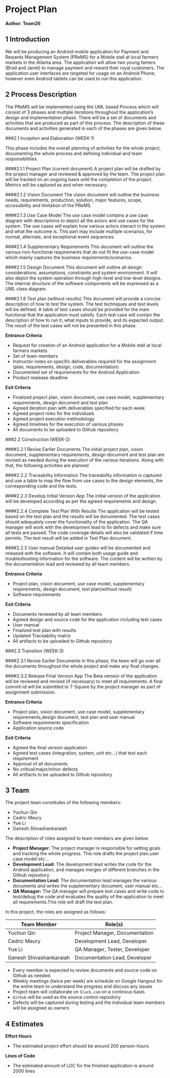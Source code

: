 # Project Plan

**Author**: **Team26**

## 1 Introduction

We will be producing an Android mobile application for Payment and Rewards Management System (PReMS) for a Mobile stall
at local farmers markets in the Atlanta area. The application will allow two young famers (Brad and Janet) to manage
payment and reward their royal customers. The application user interfaces are targeted for usage on an Android Phone; 
however even Android tablets can be used to run this application.

## 2 Process Description

The PReMS will be implemented using the UML based Process which will consist of 3 phases and multiple iterations 
throughout the application’s design and implementation phase. There will be a set of documents and activities that 
are  produced as part of this process. The description of these documents and activities generated in each of the phases 
are given below.

###2.1 Inception and Elaboration (WEEK-1)

This phase includes the overall planning of activities for the whole project, documenting the whole process and defining 
individual and team responsibilities.

####2.1.1 Project Plan (current document) 
A project plan will be drafted by the project manager and reviewed & approved by the team. The project plan will be 
tracked on an ongoing basis until the completion of the project. Metrics will be captured as and when necessary.

####2.1.2 Vision Document 
The vision document will outline the business needs, requirements, production, solution, major features, scope,
accessibility and limitation of the PReMS.

####2.1.3 Use Case Model
The use case model contains a use case diagram with descriptions to depict all the actors and use cases for the system.
The use cases will explain how various actors interact in the system and what the outcome is. This part may include
multiple scenarios, for normal, alternate, and exceptional event sequences.

####2.1.4 Supplementary Requirements
This document will outline the various non­-functional requirements that do not fit the use-case model which mainly 
captures the business requirements/scenarios.

####2.1.5 Design Document
This document will outline all design considerations, assumptions, constraints and system environment. It will also
depict the system operation through high-level and low-level designs. The internal structure of the software components
will be expressed as a UML class diagram.

####2.1.6 Test plan (without results)
This document will provide a concise description of how to test the system. The test techniques and test levels will be
defined. A table of test cases should be provided for the main functional that the application must satisfy. Each test
case will contain the description of how to run it, what inputs to provide, and its expected output. The result of the
test cases will not be presented in this phase.

**Entrance Criteria**

- Request for creation of an Android application for a Mobile stall at local farmers markets
- Set of team members
- Instructor notes on specific deliverables required for the assignment (plan, requirements, design, code,
documentation)
- Documented set of requirements for the Android Application
- Product realease deadline

**Exit Criteria**

- Finalized project plan, vision document, use case model, supplementary requirements, design document and test plan
- Agreed iteration plan with deliverables specified for each week
- Agreed project roles for the individuals
- Agreed project execution methodology
- Agreed timelines for the execution of various phases
- All documents to be uploaded to Github repository

###2.2 Construction (WEEK-2)

####2.2.1 Revise Earlier Documents
The initial project plan, vision document, supplementary requirements, design document and test plan are revised as
needed during the execution of the various iterations. Along with that, the following activities are planned

####2.2.2 Traceability Information
The traceability information is captured and use a table to map the flow from use cases to the design elements, the 
corresponding code and the tests. 

####2.2.3 Develop Initial Version App
The initial version of the application will be developed according as per the agreed requirements and design.

####2.2.4 Complete Test Plan With Results
The application will be tested based on the test plan and the results will be documented. The test cases should 
adequately cover the functionality of the application. The QA manager will work with the development lead to fix 
defects and make sure all tests are passed. The code coverage details will also be validated if time permits. The 
test result will be added in Test Plan document.

####2.2.5 User manual
Detailed user guides will be documented and released with the software. It will contain both usage guide and
troubleshooting information for the software. The content will be written by the documentation lead and reviewed by 
all team members.

**Entrance Criteria**

- Project plan, vision document, use case model, supplementary requirements, design document, test plan(without result)
- Software requirements

**Exit Criteria**

- Documents reviewed by all team members
- Agreed design and source code for the application including test cases
- User manual
- Finalized test plan with results
- Updated Traceability matrix
- All artifacts to be uploaded to Github repository

###2.3 Transition (WEEK-3)

####2.3.1 Revise Earlier Documents
In this phase, the team will go over all the documents throughout the whole project and make any final changes.

####2.3.2 Release Final Version App
The Beta version of the application will be reviewed and revised (if necessary) to meet all requirements. A final 
commit-id will be submitted to T­-Square by the project manager as part of assignment submission.

**Entrance Criteria**

- Project plan, vision document, use case model, supplementary requirements,design document, test plan and user manual
- Software requirements specification
- Application source code

**Exit Criteria**

- Agreed the final version application
- Agreed test cases (integration, system, unit etc...) that test each requirement
- Approval of all documents
- No critical/major/minor defects
- All artifacts to be uploaded to Github repository

## 3 Team

The project team constitutes of the following members:

- Yuchun Qin
- Cedric Meury
- Yue Li
- Ganesh Shivashankaraiah

The description of roles assigned to team members are given below:

- **Project Manager:** The project manager is responsible for setting goals and tracking the whole progress. This role
drafts the project plan,user case model etc...
- **Development Lead:** The development lead writes the code for the Android application, and manages merges of
different branches in the Github repository. 
- **Documentation Lead:** The documentation lead manages the various documents and writes the supplementary document,
user manual etc...
- **QA Manager:** The QA manager will prepare test cases and write code to test/debug the code and evaluates the quality
of the application to meet all requirements.This role will draft the test plan.

In this project, the roles are assigned as follows:

| Team Member             | Role(s)                        |
| ----------------------- | ------------------------------ |
| Yuchun Qin              | Project Manager, Documentation |
| Cedric Meury            | Development Lead, Developer    |
| Yue Li                  | QA Manager, Tester, Developer  |
| Ganesh Shivashankaraiah | Documentation Lead, Developer  |

- Every member is expected to review documents and source code on Github as needed. 
- Weekly meetings (twice per week) are schedule on Google Hangout for the entire team to understand the progress and 
discuss any issues
- Project team will collaborate on `Slack.com` on a continous basis
- `Github` will be used as the source control repository
- Defects will be captured during testing and the individual team members will be assigned as owners

## 4 Estimates

**Effort Hours**

- The estimated project effort should be around 200 person-hours. 

**Lines of Code**

- The estimated amount of LOC for the finished application is around 2000 lines